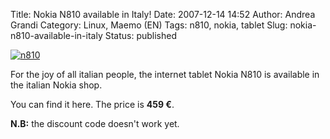 Title: Nokia N810 available in Italy!
Date: 2007-12-14 14:52
Author: Andrea Grandi
Category: Linux, Maemo (EN)
Tags: n810, nokia, tablet
Slug: nokia-n810-available-in-italy
Status: published

[![n810]({static}/images/2008/08/n810_01_low.jpg)]()

For the joy of all italian people, the internet tablet Nokia N810 is available in the
italian Nokia shop.

You can find it here. The price is **459 €**.

**N.B:** the discount code doesn't work yet.
